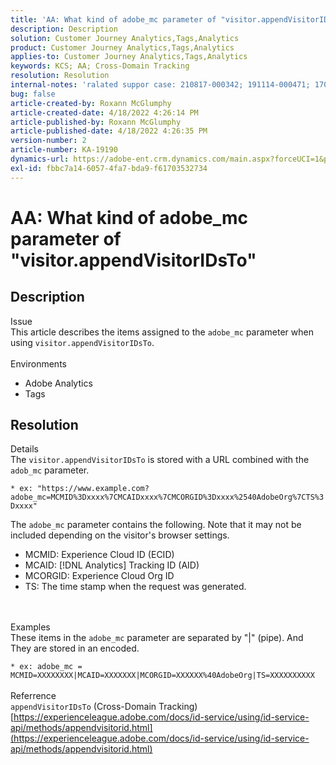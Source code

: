 ```yaml
---
title: 'AA: What kind of adobe_mc parameter of "visitor.appendVisitorIDsTo"'
description: Description
solution: Customer Journey Analytics,Tags,Analytics
product: Customer Journey Analytics,Tags,Analytics
applies-to: Customer Journey Analytics,Tags,Analytics
keywords: KCS; AA; Cross-Domain Tracking
resolution: Resolution
internal-notes: 'ralated suppor case: 210817-000342; 191114-000471; 170123-000011; 220408-000014'
bug: false
article-created-by: Roxann McGlumphy
article-created-date: 4/18/2022 4:26:14 PM
article-published-by: Roxann McGlumphy
article-published-date: 4/18/2022 4:26:35 PM
version-number: 2
article-number: KA-19190
dynamics-url: https://adobe-ent.crm.dynamics.com/main.aspx?forceUCI=1&pagetype=entityrecord&etn=knowledgearticle&id=937d8042-34bf-ec11-983e-0022480abde0
exl-id: fbbc7a14-6057-4fa7-bda9-f61703532734
---
```

# AA: What kind of adobe_mc parameter of "visitor.appendVisitorIDsTo"

## Description

Issue<br>
This article describes the items assigned to the `adobe_mc` parameter when using `visitor.appendVisitorIDsTo`.
<br><br>Environments<br>
- Adobe Analytics
- Tags



## Resolution

Details<br>
The `visitor.appendVisitorIDsTo` is stored with a URL combined with the `adob_mc` parameter.
 
 `* ex: "https://www.example.com?adobe_mc=MCMID%3Dxxxx%7CMCAIDxxxx%7CMCORGID%3Dxxxx%2540AdobeOrg%7CTS%3Dxxxx"`

The `adobe_mc` parameter contains the following.
 Note that it may not be included depending on the visitor's browser settings.

- MCMID: Experience Cloud ID (ECID)
- MCAID: [!DNL Analytics] Tracking ID (AID)
- MCORGID: Experience Cloud Org ID
- TS: The time stamp when the request was generated.

<br><br>Examples<br>
These items in the `adobe_mc` parameter are separated by "|" (pipe). And They are stored in an encoded.

 `* ex: adobe_mc = MCMID=XXXXXXXX|MCAID=XXXXXXX|MCORGID=XXXXXX%40AdobeOrg|TS=XXXXXXXXXX`
<br><br>Referrence<br>
`appendVisitorIDsTo` (Cross-Domain Tracking)
[https://experienceleague.adobe.com/docs/id-service/using/id-service-api/methods/appendvisitorid.html](https://experienceleague.adobe.com/docs/id-service/using/id-service-api/methods/appendvisitorid.html)
